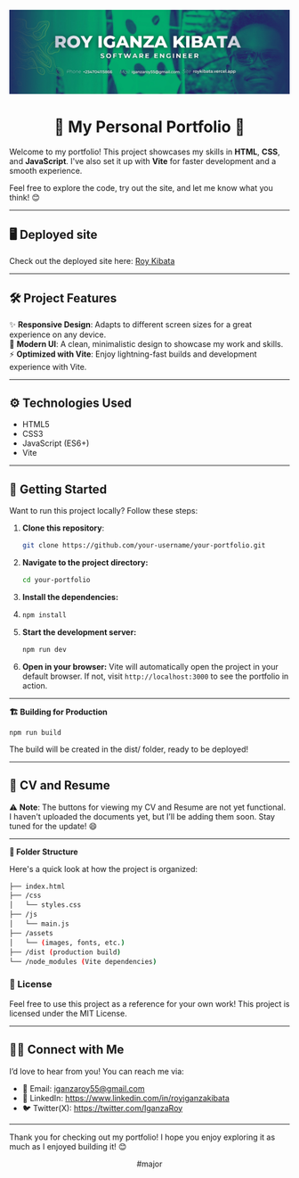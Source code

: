 [![MasterHead](https://github.com/Iganza-roy/Iganza-roy/blob/main/White%20Green%20Neon%20Modern%20Marketing%20Specialist%20LinkedIn%20Banner%20(2).jpg)](https://rishavchanda.io)
<h1 align=center>🌟 My Personal Portfolio 🚀</h1>

Welcome to my portfolio! This project showcases my skills in **HTML**, **CSS**, and **JavaScript**. I've also set it up with **Vite** for faster development and a smooth experience.

Feel free to explore the code, try out the site, and let me know what you think! 😊

---

## 🖥️ Deployed site

Check out the deployed site here: [Roy Kibata](https://roykibata.vercel.app)

---

## 🛠️ Project Features

✨ **Responsive Design**: Adapts to different screen sizes for a great experience on any device.  
🎨 **Modern UI**: A clean, minimalistic design to showcase my work and skills.  
⚡ **Optimized with Vite**: Enjoy lightning-fast builds and development experience with Vite.

---

## ⚙️ Technologies Used

- HTML5
- CSS3
- JavaScript (ES6+)
- Vite

---

## 🚀 Getting Started

Want to run this project locally? Follow these steps:

1. **Clone this repository**:  
   ```bash
   git clone https://github.com/your-username/your-portfolio.git
   ```
2. **Navigate to the project directory:**
   ```bash
   cd your-portfolio
   ```
3. **Install the dependencies:**
4. ```bash
   npm install
   ```
5. **Start the development server:**
   ```bash
   npm run dev
   ```
6. **Open in your browser:**
Vite will automatically open the project in your default browser. If not, visit `http://localhost:3000` to see the portfolio in action.

---

**🏗️ Building for Production**
```
npm run build
```
The build will be created in the dist/ folder, ready to be deployed!

---

## 📄 CV and Resume

⚠️ **Note**: The buttons for viewing my CV and Resume are not yet functional. I haven't uploaded the documents yet, but I’ll be adding them soon. Stay tuned for the update! 😄

---

**📂 Folder Structure**

Here's a quick look at how the project is organized:

```bash
├── index.html
├── /css
│   └── styles.css
├── /js
│   └── main.js
├── /assets
│   └── (images, fonts, etc.)
├── /dist (production build)
└── /node_modules (Vite dependencies)
```

### 📝 License
Feel free to use this project as a reference for your own work!
This project is licensed under the MIT License.

---

## 🙋‍♂️ Connect with Me
I’d love to hear from you! You can reach me via:
- 💌 Email: iganzaroy55@gmail.com
- 🔗 LinkedIn: https://www.linkedin.com/in/royiganzakibata
- 🐦 Twitter(X): https://twitter.com/IganzaRoy

---

Thank you for checking out my portfolio! I hope you enjoy exploring it as much as I enjoyed building it! 😊
<div align=center>#major</div>
